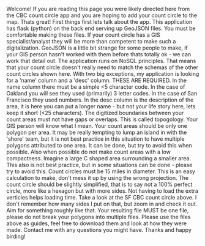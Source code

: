 Welcome!
If you are reading this page you were likely directed here from the CBC count circle app and you are hoping to add your count circle to the map. Thats great!
First things first lets talk about the app. This application has flask (python) on the back end serving up GeoJSON files. You must be comfortable making these files. If your count circle has a GIS specialist/analyst they will be more than competent to make such a digitalization. GeoJSON is a little bit strange for some people to make, if your GIS person hasn't worked with them before thats totally ok - we can work that detail out.
The application runs on NoSQL principles. That means that your count circle doesn't really need to match the schemas of the other count circles shown here. With two big exceptions, my application is looking for a 'name' column and a 'desc' column. THESE ARE REQUIRED. In the name column there must be a simple <5 character code. In the case of Oakland you will see they used (primarily) 3 letter codes. In the case of San Francisco they used numbers. In the desc column is the description of the area, it is here you can put a longer name - but not your life story here, lets keep it short (<25 characters).
The digitized boundaries between your count areas must not have gaps or overlaps. This is called topogology. Your GIS person will know what I mean.
Your count areas should be only one polygon per area. It may be really tempting to lump an island in with the 'shore' team, but it is not best practice in this situation to have multiple polygons attributed to one area. It can be done, but try to avoid this when possible. Also when possible do not make count areas with a low compactness. Imagine a large C shaped area surrounding a smaller area. This also is not best practice, but in some situations can be done - please try to avoid this.
Count circles must be 15 miles in diameter. This is an easy calculation to make, don't mess it up by using the wrong projection.
The count circle should be slightly simplified, that is to say not a 100% perfect circle, more like a hexagon but with more sides. Not having to load the extra verticies helps loading time. Take a look at the SF CBC count circle above. I don't remember how many sides I put on that, but zoom in and check it out. Aim for something roughly like that.
Your resulting file MUST be one file, please do not break your polygons into multiple files.
Please use the files above as guides, feel free to download them and look at how they were made. Contact me with any questions you might have. Thanks and happy birding!
